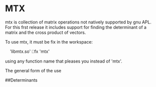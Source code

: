 # MTX

mtx is collection of matrix operations not natively supported by gnu APL.
For this frst release it includes support for finding the determinant of
a matrix and the cross product of vectors.  

To use mtx, it must be fix in the workspace:

&nbsp;&nbsp;&nbsp;&nbsp;'libmtx.so' ⎕fx 'mtx'

using any function name that pleases you instead of 'mtx'.

The general form of the use 

##Determinants


